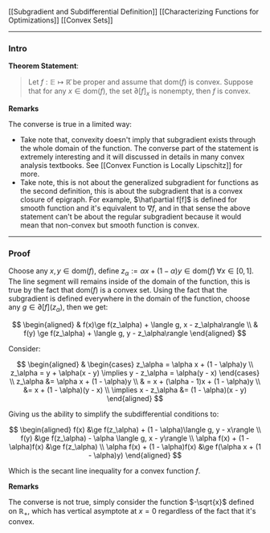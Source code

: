 [[Subgradient and Subdifferential Definition]]
[[Characterizing Functions for Optimizations]]
[[Convex Sets]]

---
### **Intro**

**Theorem Statement**: 

> Let $f:\mathbb E \mapsto \mathbb{\bar{R}}$ be proper and assume that $\text{dom}(f)$ is convex. Suppose that for any $x\in \text{dom}(f)$, the set $\partial [f]_x$ is nonempty, then $f$ is convex. 


**Remarks**

The converse is true in a limited way: 

* Take note that, convexity doesn't imply that subgradient exists through the whole domain of the function. The converse part of the statement is extremely interesting and it will discussed in details in many convex analysis textbooks. See [[Convex Function is Locally Lipschitz]] for more. 
* Take note, this is not about the generalized subgradient for functions as the second definition, this is about the subgradient that is a convex closure of epigraph. For example, $\hat\partial f[f]$ is defined for smooth function and it's equivalent to $\nabla f$, and in that sense the above statement can't be about the regular subgradient because it would mean that non-convex but smooth function is convex. 


---
### **Proof**

Choose any $x, y\in \text{dom}(f)$, define $z_\alpha:= \alpha x + (1 - \alpha)y\in \text{dom}(f) \;\forall x \in [0, 1]$. The line segment will remains inside of the domain of the function, this is true by the fact that $\text{dom}(f)$ is a convex set. Using the fact that the subgradient is defined everywhere in the domain of the function, choose any $g\in \partial [f](z_\alpha)$, then we get: 

$$
\begin{aligned}
    & f(x)\ge f(z_\alpha) + \langle g, x - z_\alpha\rangle
    \\
    & f(y) \ge f(z_\alpha) + \langle g, y - z_\alpha\rangle
\end{aligned}
$$

Consider: 

$$
\begin{aligned}
    & \begin{cases}
        z_\alpha = \alpha x + (1 - \alpha)y
        \\
        z_\alpha = y + \alpha(x - y) \implies y - z_\alpha = \alpha(y - x)
    \end{cases}
    \\
    z_\alpha &= \alpha x + (1 - \alpha)y
    \\
    & = x + (\alpha - 1)x + (1 - \alpha)y
    \\
    &= x + (1 - \alpha)(y - x)
    \\
    \implies 
    x - z_\alpha &= (1 - \alpha)(x - y)
\end{aligned}
$$

Giving us the ability to simplify the subdifferential conditions to: 

$$
\begin{aligned}
    f(x) &\ge f(z_\alpha) + (1 - \alpha)\langle g, y - x\rangle
    \\
    f(y) &\ge f(z_\alpha) - \alpha \langle g, x - y\rangle
    \\
    \alpha f(x) + (1 - \alpha)f(x) &\ge f(z_\alpha)
    \\
    \alpha f(x) + (1 - \alpha)f(x) &\ge f(\alpha x + (1 - \alpha)y)
\end{aligned}
$$

Which is the secant line inequality for a convex function $f$. 


**Remarks**

The converse is not true, simply consider the function $-\sqrt{x}$ defined on $\mathbb R_+$, which has vertical asymptote at $x = 0$ regardless of the fact that it's convex. 
